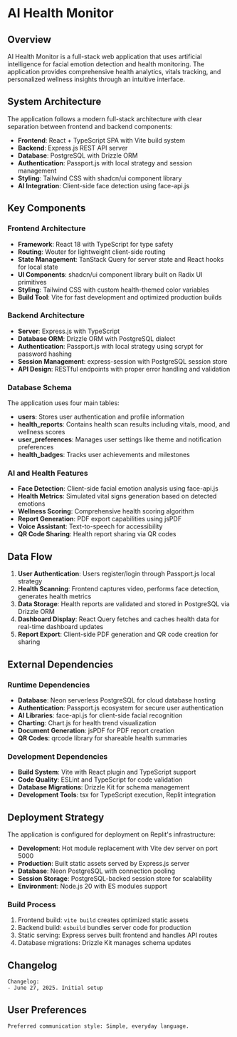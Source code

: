 # AI Health Monitor

## Overview

AI Health Monitor is a full-stack web application that uses artificial intelligence for facial emotion detection and health monitoring. The application provides comprehensive health analytics, vitals tracking, and personalized wellness insights through an intuitive interface.

## System Architecture

The application follows a modern full-stack architecture with clear separation between frontend and backend components:

- **Frontend**: React + TypeScript SPA with Vite build system
- **Backend**: Express.js REST API server
- **Database**: PostgreSQL with Drizzle ORM
- **Authentication**: Passport.js with local strategy and session management
- **Styling**: Tailwind CSS with shadcn/ui component library
- **AI Integration**: Client-side face detection using face-api.js

## Key Components

### Frontend Architecture
- **Framework**: React 18 with TypeScript for type safety
- **Routing**: Wouter for lightweight client-side routing
- **State Management**: TanStack Query for server state and React hooks for local state
- **UI Components**: shadcn/ui component library built on Radix UI primitives
- **Styling**: Tailwind CSS with custom health-themed color variables
- **Build Tool**: Vite for fast development and optimized production builds

### Backend Architecture
- **Server**: Express.js with TypeScript
- **Database ORM**: Drizzle ORM with PostgreSQL dialect
- **Authentication**: Passport.js with local strategy using scrypt for password hashing
- **Session Management**: express-session with PostgreSQL session store
- **API Design**: RESTful endpoints with proper error handling and validation

### Database Schema
The application uses four main tables:
- **users**: Stores user authentication and profile information
- **health_reports**: Contains health scan results including vitals, mood, and wellness scores
- **user_preferences**: Manages user settings like theme and notification preferences
- **health_badges**: Tracks user achievements and milestones

### AI and Health Features
- **Face Detection**: Client-side facial emotion analysis using face-api.js
- **Health Metrics**: Simulated vital signs generation based on detected emotions
- **Wellness Scoring**: Comprehensive health scoring algorithm
- **Report Generation**: PDF export capabilities using jsPDF
- **Voice Assistant**: Text-to-speech for accessibility
- **QR Code Sharing**: Health report sharing via QR codes

## Data Flow

1. **User Authentication**: Users register/login through Passport.js local strategy
2. **Health Scanning**: Frontend captures video, performs face detection, generates health metrics
3. **Data Storage**: Health reports are validated and stored in PostgreSQL via Drizzle ORM
4. **Dashboard Display**: React Query fetches and caches health data for real-time dashboard updates
5. **Report Export**: Client-side PDF generation and QR code creation for sharing

## External Dependencies

### Runtime Dependencies
- **Database**: Neon serverless PostgreSQL for cloud database hosting
- **Authentication**: Passport.js ecosystem for secure user authentication
- **AI Libraries**: face-api.js for client-side facial recognition
- **Charting**: Chart.js for health trend visualization
- **Document Generation**: jsPDF for PDF report creation
- **QR Codes**: qrcode library for shareable health summaries

### Development Dependencies
- **Build System**: Vite with React plugin and TypeScript support
- **Code Quality**: ESLint and TypeScript for code validation
- **Database Migrations**: Drizzle Kit for schema management
- **Development Tools**: tsx for TypeScript execution, Replit integration

## Deployment Strategy

The application is configured for deployment on Replit's infrastructure:

- **Development**: Hot module replacement with Vite dev server on port 5000
- **Production**: Built static assets served by Express.js server
- **Database**: Neon PostgreSQL with connection pooling
- **Session Storage**: PostgreSQL-backed session store for scalability
- **Environment**: Node.js 20 with ES modules support

### Build Process
1. Frontend build: `vite build` creates optimized static assets
2. Backend build: `esbuild` bundles server code for production
3. Static serving: Express serves built frontend and handles API routes
4. Database migrations: Drizzle Kit manages schema updates

## Changelog

```
Changelog:
- June 27, 2025. Initial setup
```

## User Preferences

```
Preferred communication style: Simple, everyday language.
```